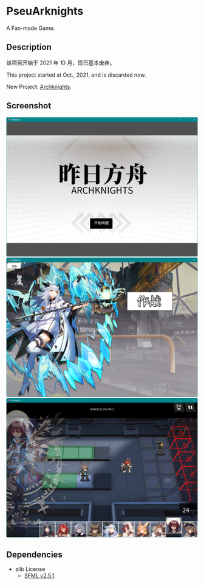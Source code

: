 # PseuArknights

 A Fan-made Game.

## Description

该项目开始于 2021 年 10 月，现已基本废弃。

This project started at Oct., 2021, and is discarded now.

New Project: [Archknights](https://github.com/OwlHowlinMornSky/Archknights).

## Screenshot

<img src="doc/assets/screenshot230520151529.png" width="800px">

<img src="doc/assets/screenshot230520151543.png" width="800px">

<img src="doc/assets/screenshot230520151630.png" width="800px">

## Dependencies

 - zlib License
	 - [SFML v2.5.1](https://github.com/SFML/SFML).


<!--

***

**该项目仅供个人研究和学习。**

**This project is for personal study and learning only.**

-->
